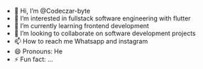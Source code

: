 - 👋 Hi, I’m @Codeczar-byte
- 👀 I’m interested in fullstack software engineering with flutter
- 🌱 I’m currently learning frontend development 
- 💞️ I’m looking to collaborate on software development projects
- 📫 How to reach me Whatsapp and instagram
- 😄 Pronouns: He
- ⚡ Fun fact: ...

<!---
Codeczar-byte/Codeczar-byte is a ✨ special ✨ repository because its `README.md` (this file) appears on your GitHub profile.
You can click the Preview link to take a look at your changes.
--->
